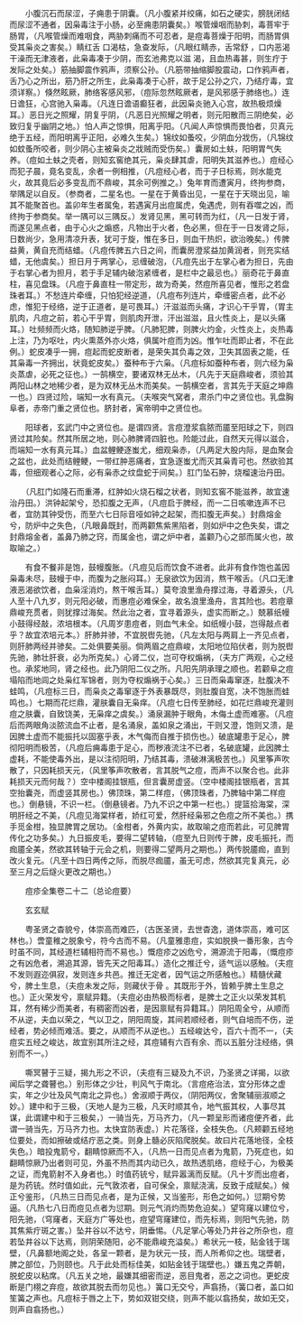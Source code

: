<!-- { "loadSidebar": true } -->
　　小腹沉石而尿涩，子痈患于阴囊。（凡小腹紧并绞痛，如石之硬实，膀胱闭结而尿涩不通者，因枭毒注于小肠，必至痈患阴囊矣。）喉管燥咽而胁刺，毒菩牢于肠胃，（凡喉管燥而难咽食，两胁刺痛而不可忍者，是痘毒菩燥于阳明，而肠胃俱受其枭炎之害矣。）睛红舌 口渴枯，急查发际，（凡眼红睛赤，舌常舒 ，口内恶渴干澡而无津液者，此枭毒凑于少阴，而玄池弗克以滋 渴，且血热毒甚，则生疔于发际之处矣。）筋抽脚震作鸦声，须察公孙。（凡筋带抽缩脚股震动，口作鸦声者，舌乃心之所出，筋乃肝之所生，此枭毒凑于心肝，故于足公孙之穴，乃结疔毒，宜须详察。）倏然眩厥，肺络客感风邪，（痘际忽然眩厥者，是风邪感于肺络也。）连日谵狂，心宫驰入枭毒。（凡连日谵语癫狂者，此因枭炎驰入心宫，故热极烦燥耳。）恶日光之照耀，阴复乎阴，（凡恶日光照耀之明者，则元阳散而三阴绝矣，必致归复乎幽阴之地。）怕人声之惊惧，阳离乎阳。（凡闻人声惊惧而畏怕者，贝真元绝于五经，而阳明离乎正阳，必难久生矣。）锦纹如蚤咬，少阴血分戕伤，（凡锦纹如蚊蚤所咬者，则少阴心主被枭炎之戕贼而受伤矣。）囊房如土蚨，阳明胃气失养。（痘如土蚨之壳者，则知玄窖绝其元，枭炎肆其虐，阳明失其滋养也。）痘经心而犯子晨，竟名变乱，余者一例相推，（凡痘经心者，而于子日标焉，则水能克火，故其竟后必多变乱而不鼎峻，其余可例推之。）兔年育而遭寅月，终拘参商，举隅足以自反。（参商者，二星名也。一星在于黄昏出见，一星在于天晓出见，喻其不能聚首也。盖卯年生者属兔，若遇寅月出痘属虎，兔遇虎，则有吞噬之凶，而终拘于参商矣。举一隅可以三隅反。）发肾见黑，黑可转而为红，（凡一日发于肾，而遂见黑点者，由于心火之煽惑，凡物出于火者，色必黑，但在于一日发肾之际，日数尚少，急用清凉升表，犹可于旋，惟在多日，则血干热炽，欲治晚矣。）传脾益黄，黄自充而结蜡。（凡痘传脾五六日之间，而囊房澄浆益加黄润者，则充实结蜡，无他虞矣。）担日月于两掌心，忌缠破泡，（凡痘先出于左掌心者为担日，先由于右掌心者为担月，若于手足辅内破泡紧缠者，是栏中之最忌也。）丽奇花于鼻直柱，喜见盘珠。（凡痘于鼻直柱一带定形，故为奇美，然痘所喜见者，惟形之若盘珠者耳。）不愁连片牵缠，只怕犯经逆道，（凡痘布列连片，牵缠密点者，此不必虑，惟犯于经络，逆于正道者，是可畏耳。）汗滋滋而头痛，才识心干乎胃，（胃主肌肉，凡痘之前，若心干乎胃，则肌肉开泄，汗出滋滋，且火性炎上，是以头痛耳。）吐频频而火烙，随知肺逆乎脾。（凡肺犯脾，则脾火灼金，火性炎上，炎热毒上注，乃为呕吐，内火熏蒸外亦火烙，俱属叶痘而为凶。惟乍吐而即止者，不在此例。）蛇皮凑乎一拥，痘起而蛇皮断者，是荣失其负毒之效，卫失其固表之能，任其枭毒一齐拥出，状竟蛇皮矣。）蚕种布于六枭。（凡痘标如蚕种布者，则六经为枭炎蒸虐，必死之征也。）一鹄横空，要诸双林无丛木，（凡先于天庭鼎峻者，须验其两阳山林之地稀少者，是为双林无丛木而美矣。一鹄横空者，言其先于天庭之坤鼎一也。）四贤过险，端知一水有真元。（夫喉突气窝者，肃杀门中之贤位也。乳盘胸阜者，赤帝门重之贤位也。脐封者，寅帝明中之贤位也。

　　阳球者，玄武门中之贤位也。是谓四贤。言痘澄浆翕脓而靥至阳球之下，则四贤过其险矣。然其所居之地，则心肺脾肾四脏也。险能过此，自然天元得以滋合，而端知一水有真元耳。）血盆鲤鲠逐蚩尤，细观枭赤，（凡两足大股内际，是血聚会之盆也，此处而结鲤鲠，一带红肿恶痛者，宜急逐蚩尤而灭其枭青可也。然欲验其毒，但细观者心之际，必有枭赤之纹盘蛇于间矣。）肛门坠石肿，烧榴速治丹田。

　　（凡肛门如隆石而重滞，红肿如火烧石榴之状者，则知玄窖不能滋养，故宜速治丹田。）洪钟起架兮，恐扣腹之无声，（凡痘启于脾经，而一二日咳嗽连声不已者，宜防其钟受伤，而至六七日际音哑如钟之起架，而扣腹无声矣。）封鼎熔金兮，防炉中之失色，（凡眼鼻既封，而两颧焦紫黑陷者，则如炉中之色失矣，谓之封鼎熔金者，盖鼻乃肺之窍，而属金也，谓之炉中者，盖颧乃心之部而属火也，故取喻之。）

　　有食不餐非是饱，鼓幔腹胀。（凡痘见后而饮食不进者。此非有食作饱也盖因枭毒未尽，鼓幔于中，而腹为之胀闷耳。）无泉欲饮为因消，熬干喉舌。（凡口无津液恶渴欲饮者，血枭淫消灼，熬干喉舌耳。）莫夸浪里渔舟撑过海，寻着源头，（凡人至十八九岁，则元阳必破，而惠痘必难保全，故名浪里渔舟，言其险也。若痘章鼎峻充贯者，则犹撑过海矣。然此治之者，宜寻着源头，虚实而断之。）兢慕纸幔小鼓得经敲，浓培根本。（凡周岁患痘者，则血气未全。如纸幔小鼓，岂得敲点者乎？故宜浓培元本。）肝肺并骖，不宜脱辔先驰，（凡左太阳与两肩上一齐见点者，则肝肺两经并骖矣。二处俱要美丽。倘两眉之痘鼎峻，太阳地位陷伏者，则为脱辔先驰，肺壮肝衰，必为所克矣。）心肾二仪，岂可夺权煽祸，（夫方广两观，心之经也。承浆地同，肾之经也。此乃阴阳二仪之所。凡阳先阴承理之顺也。若颧阜之痘塌陷而地闾之处枭红军锦者，则为夺权煽祸于心矣。）三日而枭毒窜逐，肚腹决不蛙鸣，（凡痘标三日，而枭炎之毒窜逐于外表暴既尽，则肚腹自宽，决不饱胀而蛙鸣也。）七期而花烂鼎，灌肤囊自无枭痒。（凡痘七日传至肺经，如花烂鼎峻充灌则痘之肤囊，自致饶美，无枭痒之虞矣。）涌泉漏肿于眼角，木侮土虚而难塞。（凡痘后而两眼角淡脓流血不止者，是名涌泉，盖如泉之涌出，干则又澄，饱则又溃，是因脾土虚而不能振托以固塞乎表，木气侮而自推于损伤也。）破底罐患于足心，脾彻阳明而极苦，（凡痘后痈毒患于足心，而秽液流注不已者，名破底罐，此因脾土虚耗，不能使毒外出，是以注彻阳明，乃结其毒，溃破淋漓极苦也。）风里筝声吹散了，只因耗损天元，（风里筝声吹散者，言其脱气之痘，而声不以聚合也。此非耗损天元而何哉？）空中楼阁挂银瓶，但言囊房虚竖。（空中楼阁挂银瓶者，言其空抬囊尧，而虚竖其房也。）佛顶珠，第二样痘，（佛顶珠者，乃脾轴中第二样痘也。）倒悬镜，不识一栏。（倒悬镜者。乃九不识之中第一栏也。）提篮拾海棠，深明肝经之不美，（凡痘见海棠样者，娇红可爱，然肝经枭邪之色痘之所不美也。）携手觅金柑，独显脾胃之居功。（金柑者，外黄内实，故取喻之痘而若此，可见脾胃传化之功多矣。）九日振皮毛，要得二望转轴，（痘至九日则传于脾，皮毛振托，而痂靥全美，然欲其转轴于元会之机，则要得二望两月之期也。）两传脱靥痂，直到改火复元。（凡至十四日两传之际，而脱尽痂靥，虽无可虑，然欲其完复真元，必至三月之后燧火更改之期也。）

　　痘疹全集卷二十二（总论痘要）

　　玄玄赋

　　粤圣贤之杳貌兮，体崇高而难匹，（古医圣贤，去世杳逸，道体崇高，难可区林也。）啻童稚之脱象兮，符今古而不易。（凡童雅患痘，实如脱换一番形象，古今时虽不同，其经道栏辅相符而不易也。）慨痘疹之凶危兮，溯源流于阳毒，（慨痘疹之有凶危者，溯追其源，皆先天之阳毒耳。）造化之推迁兮，适气运以感触。（夫痘不发则遐迩俱寂，发则连乡共邑。推迁无定者，因气运之所感触也。）精髓伏藏兮，脾土生息，（夫痘未发之际，则藏伏于骨 。其既形于外，皆赖乎脾土生息之也。）正火荣发兮，禀赋异籍。（夫痘必由热极而标者，是脾土之正火以荣发其机耳，然有稀少而美者，有稠密而凶者，是因禀赋有异籍耳。）阴阳周全兮，从顺而不从逆，夫血以荣之，气以卫之，阴阳周旋，其间若顺经者，则气自培而不伤，逆经者，势必倾而难活。要之，从顺而不从逆也。）五经峻达兮，百六十而不一，（夫痘实五经之峻达，故宜别其所注之经，其痘辅有六百有余、而以五脏分注经络，俱别而不一。）

　　嘶冥瞽于三疑，揭九形之不识，（夫痘有三疑及九不识，乃圣贤之详揭，以欲闻后学之聋瞽也。）别形体之少壮，判风气于南北。（言痘疮治法，宜分形体之虚实，年之少壮及风气南北之异也。）舍淑顺于两仪，（阴阳两仪，舍聚辅丽淑顺之妙。）建中和于三极，（天地人是为三极，凡天时顺其令，地气振其权，人事尽其谋，此谓建中和于三极矣，）一骑当先，万马齐力，（凡一颗呈形而诸痘便齐者，此谓一骑当先，万马齐力也。太快宜防表虚。）片花落径，全枝失色。（凡颊颧五经地位要处，而如擦破或结疔恶之类。则身上髓必灰陷爬脱矣。故曰片花落地径，全枝失色。）暗投鬼箭兮，翻睛惊厥而不入，（凡热一日而见点者为鬼箭，乃死症也，如翻睛惊厥乃出者则可见，外虽不热而其内动已久，故热透肌络，痘经于心，为极美之证，而鬼箭射不入身者也。）时值药铳兮，赋异嚣漓而反赋。（凡十岁而出痘者，是为药铳。然时值如此，元气敦浓者，自可保全，禀赋浇漓，反致于成赋矣。）候正兮鉴形，（凡热三日而见点者，是为正候，又当鉴形，形色之如何。）愆期兮势逼。（凡热七八日而痘见点者为愆期。则元气消灼而势危迫矣。）望穹窿以建位兮，阳先驰，（穹窿者，天庭方广等处也，痘望穹窿建位，而先标焉，则阳气先驰，防其焦紫疔斑之害。）坠井谷以不达兮，阴垂惕。（凡足掌心等处乃井谷之所杂也，痘若坠井谷以下达焉，则阴荣随阳，必不能鼎峻充溢矣。）希状元一枝，贴金钱于瑞壁，（凡鼻额地阁之处，各呈一颗者，是为状元一技，而人所希仰之也。瑞壁者，脾之部位，乃则颐也。凡于此处而标佳美，如贴金钱于瑞壁也。）嫌五鬼之弄朝，脱蛇皮以粘席。（凡五关之地，最嫌其细密而逆，恶目鬼者，恶之之词也。更蛇皮断是门栩之弃痘，故欲其脱去而勿见也。）簧口无交兮，声翕扬，（簧口者，盖口如笙簧之声也。凡痘标于唇之上下，势如双钳交绕，则声不能以翕扬矣，故如无交，则声自翕扬也。）


